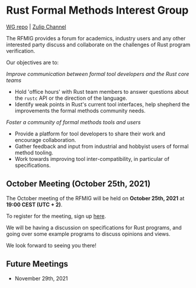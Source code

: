 # Rust Formal Methods Interest Group

[WG repo](https://github.com/rust-formal-methods/wg) | [Zulip Channel](https://rust-lang.zulipchat.com/#narrow/stream/183875-wg-formal-methods)

The RFMIG provides a forum for academics, industry users and any other interested party discuss and collaborate on the challenges of Rust program verification.

Our objectives are to:

*Improve communication between formal tool developers and the Rust core teams*
- Hold 'office hours' with Rust team members to answer questions about the `rustc` API or the direction of the language.
- Identify weak points in Rust's current tool interfaces, help shepherd the improvements the formal methods community needs.

*Foster a community of formal methods tools and users*
- Provide a platform for tool developers to share their work and encourage collaboration.
- Gather feedback and input from industrial and hobbyist users of formal method tooling.
- Work towards improving tool inter-compatibility, in particular of specifications.

## October Meeting (October 25th, 2021)

The October meeting of the RFMIG will be held on **October 25th, 2021** at **19:00 CEST (UTC + 2)**.

To register for the meeting, sign up [here](https://www.eventbrite.com/e/rfmig-specifications-tickets-179529526647?ref=estw).

We will be having a discussion on specifications for Rust programs, and going over some example programs to discuss opinions and views.

We look forward to seeing you there!

## Future Meetings
- November 29th, 2021
